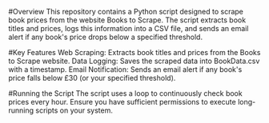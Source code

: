 #Overview
This repository contains a Python script designed to scrape book prices from the website Books to Scrape. The script extracts book titles and prices, logs this information into a CSV file, and sends an email alert if any book's price drops below a specified threshold.

#Key Features
Web Scraping: Extracts book titles and prices from the Books to Scrape website.
Data Logging: Saves the scraped data into BookData.csv with a timestamp.
Email Notification: Sends an email alert if any book's price falls below £30 (or your specified threshold).

#Running the Script
The script uses a loop to continuously check book prices every hour. Ensure you have sufficient permissions to execute long-running scripts on your system.
